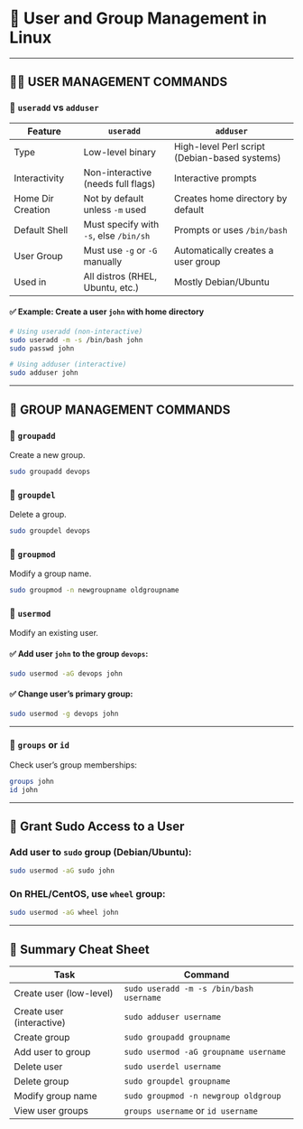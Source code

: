 # 👤 User and Group Management in Linux

---

## 🧑‍💻 USER MANAGEMENT COMMANDS

### 🔹 `useradd` vs `adduser`

| Feature            | `useradd`                               | `adduser`                                     |
|--------------------|------------------------------------------|------------------------------------------------|
| Type               | Low-level binary                        | High-level Perl script (Debian-based systems) |
| Interactivity      | Non-interactive (needs full flags)      | Interactive prompts                           |
| Home Dir Creation  | Not by default unless `-m` used         | Creates home directory by default             |
| Default Shell      | Must specify with `-s`, else `/bin/sh`  | Prompts or uses `/bin/bash`                   |
| User Group         | Must use `-g` or `-G` manually           | Automatically creates a user group            |
| Used in            | All distros (RHEL, Ubuntu, etc.)        | Mostly Debian/Ubuntu                         |

#### ✅ Example: Create a user `john` with home directory

```bash
# Using useradd (non-interactive)
sudo useradd -m -s /bin/bash john
sudo passwd john

# Using adduser (interactive)
sudo adduser john
```

---

## 👥 GROUP MANAGEMENT COMMANDS

### 🔹 `groupadd`
Create a new group.

```bash
sudo groupadd devops
```

### 🔹 `groupdel`
Delete a group.

```bash
sudo groupdel devops
```

### 🔹 `groupmod`
Modify a group name.

```bash
sudo groupmod -n newgroupname oldgroupname
```

### 🔹 `usermod`
Modify an existing user.

#### ✅ Add user `john` to the group `devops`:

```bash
sudo usermod -aG devops john
```

#### ✅ Change user’s primary group:

```bash
sudo usermod -g devops john
```

---

### 🔹 `groups` or `id`
Check user’s group memberships:

```bash
groups john
id john
```

---

## 🔐 Grant Sudo Access to a User

### Add user to `sudo` group (Debian/Ubuntu):

```bash
sudo usermod -aG sudo john
```

### On RHEL/CentOS, use `wheel` group:

```bash
sudo usermod -aG wheel john
```

---

## 🧾 Summary Cheat Sheet

| Task                                | Command                                    |
|-------------------------------------|--------------------------------------------|
| Create user (low-level)             | `sudo useradd -m -s /bin/bash username`    |
| Create user (interactive)           | `sudo adduser username`                    |
| Create group                        | `sudo groupadd groupname`                  |
| Add user to group                   | `sudo usermod -aG groupname username`      |
| Delete user                         | `sudo userdel username`                    |
| Delete group                        | `sudo groupdel groupname`                  |
| Modify group name                   | `sudo groupmod -n newgroup oldgroup`       |
| View user groups                    | `groups username` or `id username`         |